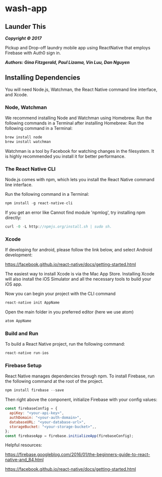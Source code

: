 # wash-app
## Launder This
***Copyright © 2017***

Pickup and Drop-off laundry mobile app using ReactNative that employs Firebase with Auth0 sign in.

***Authors: Gina Fitzgerald, Paul Lizama, Vin Luu, Dan Nguyen***


## Installing Dependencies
You will need Node.js, Watchman, the React Native command line interface, and Xcode.

### Node, Watchman
We recommend installing Node and Watchman using Homebrew. Run the following commands in a Terminal after installing Homebrew:
Run the following command in a Terminal:
``` javascript
brew install node
brew install watchman
```
Watchman is a tool by Facebook for watching changes in the filesystem. It is highly recommended you install it for better performance.

### The React Native CLI #
Node.js comes with npm, which lets you install the React Native command line interface.

Run the following command in a Terminal:
``` javascript
npm install -g react-native-cli
```
If you get an error like Cannot find module 'npmlog', try installing npm directly:
```javascript
curl -0 -L http://npmjs.org/install.sh | sudo sh.
```

### Xcode
If developing for android, please follow the link below, and select Android development:

https://facebook.github.io/react-native/docs/getting-started.html

The easiest way to install Xcode is via the Mac App Store. Installing Xcode will also install the iOS Simulator and all the necessary tools to build your iOS app.

Now you can begin your project with the CLI command
```javascript
react-native init AppName
```
Open the main folder in you preferred editor (here we use atom)
```javascript
atom AppName
```

### Build and Run
To build a React Native project, run the following command:
```javascript
react-native run-ios
```

### Firebase Setup
React Native manages dependencies through npm. To install Firebase, run the following command at the root of the project.
```javascript
npm install firebase --save
```
Then right above the component, initialize Firebase with your config values:
```javascript
const firebaseConfig = {
  apiKey: "<your-api-key>",
  authDomain: "<your-auth-domain>",
  databaseURL: "<your-database-url>",
  storageBucket: "<your-storage-bucket>",,
};
const firebaseApp = firebase.initializeApp(firebaseConfig);
```
Helpful resources:

https://firebase.googleblog.com/2016/01/the-beginners-guide-to-react-native-and_84.html

https://facebook.github.io/react-native/docs/getting-started.html
